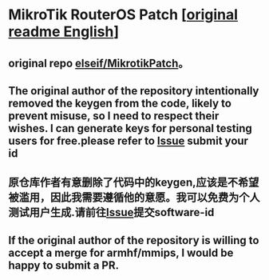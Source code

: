 # MikroTik RouterOS Patch  [[original readme English](README_EN.md)]

## original repo [elseif/MikrotikPatch](https://github.com/elseif/MikroTikPatch)。

## The original author of the repository intentionally removed the keygen from the code, likely to prevent misuse, so I need to respect their wishes. I can generate keys for personal testing users for free.please refer to [Issue](https://github.com/FUjr/MikroTikPatch/issues/1) submit your id

## 原仓库作者有意删除了代码中的keygen,应该是不希望被滥用，因此我需要遵循他的意愿。我可以免费为个人测试用户生成.请前往[Issue](https://github.com/FUjr/MikroTikPatch/issues/1)提交software-id


## If the original author of the repository is willing to accept a merge for armhf/mmips, I would be happy to submit a PR.
